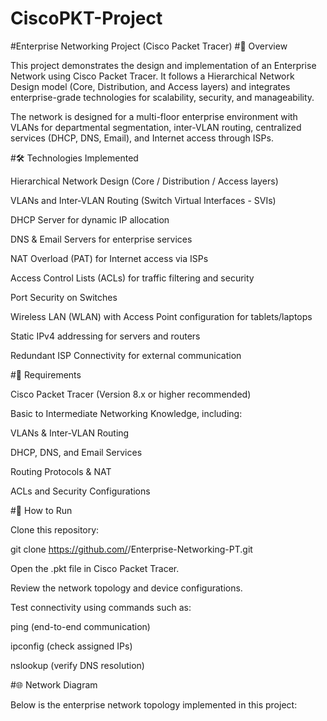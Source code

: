 # CiscoPKT-Project
#Enterprise Networking Project (Cisco Packet Tracer)
#📌 Overview

This project demonstrates the design and implementation of an Enterprise Network using Cisco Packet Tracer.
It follows a Hierarchical Network Design model (Core, Distribution, and Access layers) and integrates enterprise-grade technologies for scalability, security, and manageability.

The network is designed for a multi-floor enterprise environment with VLANs for departmental segmentation, inter-VLAN routing, centralized services (DHCP, DNS, Email), and Internet access through ISPs.

#🛠️ Technologies Implemented

Hierarchical Network Design (Core / Distribution / Access layers)

VLANs and Inter-VLAN Routing (Switch Virtual Interfaces - SVIs)

DHCP Server for dynamic IP allocation

DNS & Email Servers for enterprise services

NAT Overload (PAT) for Internet access via ISPs

Access Control Lists (ACLs) for traffic filtering and security

Port Security on Switches

Wireless LAN (WLAN) with Access Point configuration for tablets/laptops

Static IPv4 addressing for servers and routers

Redundant ISP Connectivity for external communication

#📂 Requirements

Cisco Packet Tracer (Version 8.x or higher recommended)

Basic to Intermediate Networking Knowledge, including:

VLANs & Inter-VLAN Routing

DHCP, DNS, and Email Services

Routing Protocols & NAT

ACLs and Security Configurations

#🚀 How to Run

Clone this repository:

git clone https://github.com/<your-username>/Enterprise-Networking-PT.git


Open the .pkt file in Cisco Packet Tracer.

Review the network topology and device configurations.

Test connectivity using commands such as:

ping (end-to-end communication)

ipconfig (check assigned IPs)

nslookup <domain> (verify DNS resolution)

#🌐 Network Diagram

Below is the enterprise network topology implemented in this project:
